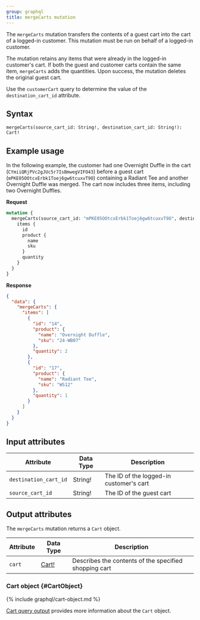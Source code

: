 ```yaml
---
group: graphql
title: mergeCarts mutation
---
```


The `mergeCarts` mutation transfers the contents of a guest cart into the cart of a logged-in customer. This mutation must be run on behalf of a logged-in customer.

The mutation retains any items that were already in the logged-in customer's cart. If both the guest and customer carts contain the same item, `mergeCarts` adds the quantities. Upon success, the mutation deletes the original guest cart.

Use the `customerCart` query to determine the value of the `destination_cart_id` attribute.

## Syntax

`mergeCarts(source_cart_id: String!, destination_cart_id: String!): Cart!`

## Example usage

In the following example, the customer had one Overnight Duffle in the cart (`CYmiiQRjPVc2gJUc5r7IsBmwegVIFO43`) before a guest cart (`mPKE05OOtcxErbk1Toej6gw6tcuxvT9O`) containing a Radiant Tee and another Overnight Duffle was merged. The cart now includes three items, including two Overnight Duffles.

**Request**

```graphql
mutation {
  mergeCarts(source_cart_id: "mPKE05OOtcxErbk1Toej6gw6tcuxvT9O", destination_cart_id: "CYmiiQRjPVc2gJUc5r7IsBmwegVIFO43") {
    items {
      id
      product {
        name
        sku
      }
      quantity
    }
  }
}
```

**Response**

```json
{
  "data": {
    "mergeCarts": {
      "items": [
        {
          "id": "14",
          "product": {
            "name": "Overnight Duffle",
            "sku": "24-WB07"
          },
          "quantity": 2
        },
        {
          "id": "17",
          "product": {
            "name": "Radiant Tee",
            "sku": "WS12"
          },
          "quantity": 1
        }
      ]
    }
  }
}
```

## Input attributes

Attribute |  Data Type | Description
--- | --- | ---
`destination_cart_id` | String! | The ID of the logged-in customer's cart
`source_cart_id` | String! | The ID of the guest cart

## Output attributes

The `mergeCarts` mutation returns a `Cart` object.

Attribute |  Data Type | Description
--- | --- | ---
`cart` |[Cart!](#CartObject) | Describes the contents of the specified shopping cart

### Cart object {#CartObject}

{% include graphql/cart-object.md %}

[Cart query output]({{page.baseurl}}/graphql/queries/cart.html#cart-output) provides more information about the `Cart` object.
